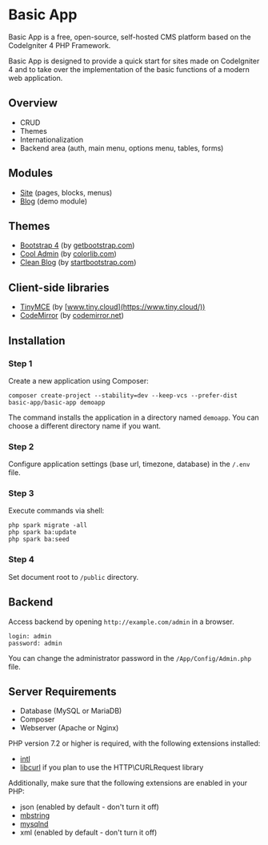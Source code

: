 Basic App
=========

Basic App is a free, open-source, self-hosted CMS platform based on the CodeIgniter 4 PHP Framework.

Basic App is designed to provide a quick start for sites made on CodeIgniter 4 and to take over the implementation of the basic functions of a modern web application.

## Overview

  - CRUD 
  - Themes
  - Internationalization
  - Backend area (auth, main menu, options menu, tables, forms)

## Modules

  - [Site](https://github.com/basic-app/module-site) (pages, blocks, menus)
  - [Blog](https://github.com/basic-app/module-blog) (demo module)
  
## Themes

  - [Bootstrap 4](https://github.com/basic-app/theme-bootstrap4) (by [getbootstrap.com](https://getbootstrap.com))
  - [Cool Admin](https://github.com/basic-app/theme-cool-admin) (by [colorlib.com](https://colorlib.com))
  - [Clean Blog](https://github.com/basic-app/theme-clean-blog) (by [startbootstrap.com](https://startbootstrap.com))
  
## Client-side libraries

  - [TinyMCE](https://github.com/basic-app/js-tinymce) (by [www.tiny.cloud](https://www.tiny.cloud/))
  - [CodeMirror](https://github.com/basic-app/js-codemirror) (by [codemirror.net](https://codemirror.net/))
 
## Installation

### Step 1

Create a new application using Composer:

```
composer create-project --stability=dev --keep-vcs --prefer-dist basic-app/basic-app demoapp
```

The command installs the application in a directory named `demoapp`. You can choose a different directory name if you want.

### Step 2

Configure application settings (base url, timezone, database) in the `/.env` file.

### Step 3

Execute commands via shell:

```
php spark migrate -all
php spark ba:update
php spark ba:seed
```

### Step 4

Set document root to `/public` directory.

## Backend

Access backend by opening `http://example.com/admin` in a browser.
```
login: admin
password: admin
```

You can change the administrator password in the `/App/Config/Admin.php` file.

## Server Requirements

- Database (MySQL or MariaDB)
- Composer
- Webserver (Apache or Nginx)

PHP version 7.2 or higher is required, with the following extensions installed: 

- [intl](http://php.net/manual/en/intl.requirements.php)
- [libcurl](http://php.net/manual/en/curl.requirements.php) if you plan to use the HTTP\CURLRequest library

Additionally, make sure that the following extensions are enabled in your PHP:

- json (enabled by default - don't turn it off)
- [mbstring](http://php.net/manual/en/mbstring.installation.php)
- [mysqlnd](http://php.net/manual/en/mysqlnd.install.php)
- xml (enabled by default - don't turn it off)
